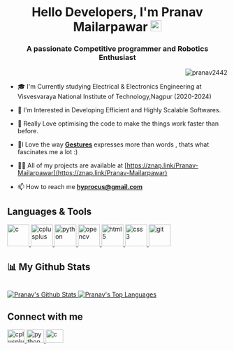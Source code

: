 





<div align="center">
   <h1>Hello Developers, I'm Pranav Mailarpawar</a> <img src="https://media.giphy.com/media/hvRJCLFzcasrR4ia7z/giphy.gif" width="25px"> </h1>
   
   
    
</div>
<p>

<h3 align="center">A passionate Competitive programmer and Robotics Enthusiast</h3>
</p>
<p >

<p align="right"> <img src="https://komarev.com/ghpvc/?username=pranav2442&label=Profile%20views&color=0e75b6&style=flat" alt="pranav2442" /> 

</p>


  

- 🎓 I'm Currently studying Electrical & Electronics Engineering at Visvesvaraya National Institute of Technology,Nagpur (2020-2024)

- 🧠 I'm Interested in Developing Efficient and Highly Scalable Softwares.

- 🦄  Really Love optimising the code to make the things work faster than before.

- 🤖I Love the way [**Gestures**](https://drive.google.com/drive/folders/1QDZ3Uw8NmMTgYlvVCkK7GPXUjpdOpNBh?usp=sharing) expresses more than words , thats what fascinates me a lot :)  

- 👨‍💻 All of my projects are available at [https://znap.link/Pranav-Mailarpawar](https://znap.link/Pranav-Mailarpawar)

- 📫 How to reach me **hyprocus@gmail.com**

 


<!-- <img align="right" alt="GIF" src="https://imgur.com/8dAcTUW.gif" width="500" height="320" /> -->
## Languages & Tools
<div>

<p align="Left"> 
<a href="https://www.cprogramming.com/" target="_blank"> <img src="https://imgur.com/nwYY4iT.png" alt="c" width="50" height="50"/> </a> 
  <a href="https://www.w3schools.com/cpp/" target="_blank"> <img src="https://imgur.com/Zdk38yK.png" alt="cplusplus" width="50" height="50"/> </a>
 <a href="https://www.python.org" target="_blank"> <img src="https://imgur.com/uxs3ASl.png" alt="python" width="50" height="50"/> </a> 
  <a href="https://opencv.org/" target="_blank"> <img src="https://www.vectorlogo.zone/logos/opencv/opencv-icon.svg" alt="opencv" width="50" height="50"/> </a>
 <a href="https://www.w3.org/html/" target="_blank"> <img src="https://imgur.com/8ZPkJqR.png" alt="html5" width="50" height="50"/> </a> 
   <a href="https://www.w3schools.com/css/" target="_blank"> <img src="https://imgur.com/Hj0TmQk.png" alt="css3" width="50" height="50"/> </a> <a href="https://git-scm.com/" target="_blank"> <img src="https://imgur.com/Hw0YZaZ.png" alt="git" width="50" height="50"/> </a>

</div>





## 📊 My Github Stats

  <br/>
<a href="https://github.com/Pranav2442/github-readme-stats" ><img alt="Pranav's Github Stats" src="https://github-readme-stats.vercel.app/api?username=Pranav2442&show_icons=true&count_private=true&theme=react&hide_border=true&bg_color=0D1117" />
  </a>
<a href="https://github.com/Pranav2442/github-readme-stats"><img alt="Pranav's Top Languages" src="https://github-readme-stats.vercel.app/api/top-langs/?username=Pranav2442&langs_count=8&count_private=true&layout=compact&theme=react&hide_border=true&bg_color=0D1117" />
   </a>
  <br/>
  


<!-- <a href="https://github.com/Pranav2442/github-readme-activity-graph"><img alt="Pranav's Activity Graph" src="https://activity-graph.herokuapp.com/graph?username=Pranav2442&bg_color=0D1117&color=5BCDEC&line=5BCDEC&point=FFFFFF&hide_border=true" /></a>
 -->


<!-- <div align="center">
   
 

![snake gif](https://github.com/Pranav2442/Pranav2442/blob/output/github-contribution-grid-snake.svg)
</div >
 -->


## Connect with me
<div>

<p align="Left"> 
 
  <a href="https://www.linkedin.com/in/pranav-mailarpawar-529ab9203/" target="_blank"> <img src="https://imgur.com/UhekN8J.png" alt="cplusplus" width="40" height="30"/> </a>
   <a href="https://twitter.com/Hyprocus" target="_blank"> <img src="https://imgur.com/7ILl180.png" alt="python" width="40" height="30"/> </a>
   <a href="https://www.youtube.com/channel/UCjkWSPwXuSkGRZkiYsru_jw" target="_blank"> <img src="https://imgur.com/NeT4LKK.png" alt="c" width="40" height="30"/> </a>
  
 
</div>







